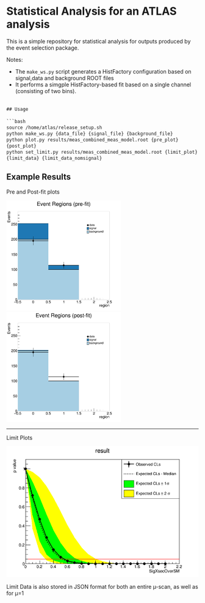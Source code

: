 # Statistical Analysis for an ATLAS analysis

This is a simple repository for statistical analysis for outputs produced by the event selection package. 

Notes:

* The `make_ws.py` script generates a HistFactory configuration based on signal,data and background ROOT files
* It performs a simgple HistFactory-based fit based on a single channel (consisting of two bins).

```

## Usage

```bash
source /home/atlas/release_setup.sh
python make_ws.py {data_file} {signal_file} {background_file}
python plot.py results/meas_combined_meas_model.root {pre_plot} {post_plot}
python set_limit.py results/meas_combined_meas_model.root {limit_plot} {limit_data} {limit_data_nomsignal}
```


## Example Results

Pre and Post-fit plots

<img src="example_results/pre.png" style="width: 300px;"/>
<img src="example_results/post.png" style="width: 300px;"/>

---
Limit Plots

<img src="example_results/plot_limit.png" style="width: 600px;"/>

Limit Data is also stored in JSON format for both an entire µ-scan, as well as for µ=1
